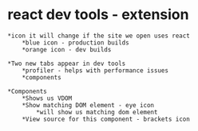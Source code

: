 # react dev tools  - extension
    *icon it will change if the site we open uses react
        *blue icon - production builds
        *orange icon - dev builds

    *Two new tabs appear in dev tools
        *profiler - helps with performance issues
        *components

    *Components 
        *Shows us VDOM
        *Show matching DOM element - eye icon
            *will show us matching dom element
        *View source for this component - brackets icon
